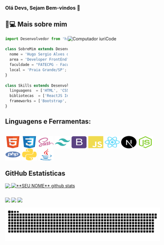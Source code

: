 ### Olá Devs, Sejam Bem-vindos 👋


## 🚀💻 Mais sobre mim

<img src="https://raw.githubusercontent.com/MicaelliMedeiros/micaellimedeiros/master/image/computer-illustration.png" min-width="300px" max-width="300px" width="300px" align="right" alt="Computador iuriCode">

```js
import Desenvolvedor from 'hihugo1';

class SobreMim extends Desenvolvedor {
  nome = 'Hugo Sergio Alves de Souza';
  area = 'Developer FrontEnd';
  faculdade = "FATECPG - Faculdade de Técnologia de Praia Grande";
  local = 'Praia Grande/SP';
}

class Skills extends Desenvolvedor {
  linguagens  = ['HTML', 'CSS', 'SASS', 'JAVASCRIPT', 'PHP', 'Python'];
  bibliotecas  = ['ReactJS Iniciando'];
  frameworks = ['Bootstrap', 'Tailwind', 'VueJS Iniciando'];
}
```

## **Linguagens e Ferramentas:**  
<div>  
  <div style="display: inline_block"><br>
  <img align="center" alt="Hugo-HTML" height="40" width="50" src="https://raw.githubusercontent.com/devicons/devicon/master/icons/html5/html5-original.svg">
  <img align="center" alt="Hugo-CSS" height="40" width="50" src="https://raw.githubusercontent.com/devicons/devicon/master/icons/css3/css3-original.svg">
  <img align="center" alt="Hugo-SASS" height="40" width="50" src="https://raw.githubusercontent.com/devicons/devicon/master/icons/sass/sass-original.svg">
  <img align="center" alt="Hugo-SASS" height="40" width="50" src="https://raw.githubusercontent.com/devicons/devicon/master/icons/tailwindcss/tailwindcss-plain.svg">
  <img align="center" alt="Hugo-SASS" height="40" width="50" src="https://raw.githubusercontent.com/devicons/devicon/master/icons/bootstrap/bootstrap-plain.svg">
  <img align="center" alt="Hugo-Js" height="40" width="50" src="https://raw.githubusercontent.com/devicons/devicon/master/icons/javascript/javascript-plain.svg">
  <img align="center" alt="Hugo-React" height="40" width="50" src="https://raw.githubusercontent.com/devicons/devicon/master/icons/react/react-original.svg">
  <img align="center" alt="Hugo-Nextjs" height="40" width="50" src="https://raw.githubusercontent.com/devicons/devicon/master/icons/nextjs/nextjs-original.svg">
  <img align="center" alt="Hugo-Nodejs" height="40" width="50" src="https://raw.githubusercontent.com/devicons/devicon/master/icons/nodejs/nodejs-plain.svg">
  <img align="center" alt="Hugo-PHP" height="40" width="50" src="https://raw.githubusercontent.com/devicons/devicon/master/icons/php/php-plain.svg">
  <img align="center" alt="Hugo-Python" height="40" width="50" src="https://raw.githubusercontent.com/devicons/devicon/master/icons/python/python-plain.svg">
  <img align="center" alt="Hugo-Nextjs" height="40" width="50" src="https://raw.githubusercontent.com/devicons/devicon/master/icons/java/java-original.svg">

</div>





## **GitHub Estatísticas**

<a href="https://github.com/hihugo1">
  <img align="center" src="https://github-readme-stats.vercel.app/api/top-langs/?username=hihugo1&theme=dracula&hide_langs_below=1" />
</a>

<a href="https://github.com/hihugo1">
 <img align="center" src="https://github-readme-stats.vercel.app/api?username=hihugo1&show_icons=true&theme=dracula&line_height=27" alt="**SEU NOME** github stats"/>
</a>

  ##
 
<div> 
  <a href="https://www.instagram.com/xhugold/" target="_blank"><img src="https://img.shields.io/badge/-Instagram-%23E4405F?style=for-the-badge&logo=instagram&logoColor=white" target="_blank"></a>
 <a href="Hugol#3201" target="_blank"><img src="https://img.shields.io/badge/Discord-7289DA?style=for-the-badge&logo=discord&logoColor=white" target="_blank"></a> 
  <a href="https://www.linkedin.com/in/hugo-sergio-alves-de-souza-44764a181/" target="_blank"><img src="https://img.shields.io/badge/-LinkedIn-%230077B5?style=for-the-badge&logo=linkedin&logoColor=white" target="_blank"></a> 
  
  
![Snake animation](https://github.com/hihugo1/hihugo1/blob/output/github-contribution-grid-snake.svg)

</div>

 

